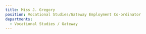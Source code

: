 ```yaml
---
title: Miss J. Gregory
position: Vocational Studies/Gateway Employment Co-ordinator
departments:
  - Vocational Studies / Gateway
---
```

